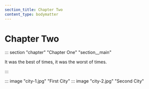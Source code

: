```yaml
---
section_title: Chapter Two
content_type: bodymatter
---
```


# Chapter Two

::: section "chapter" "Chapter One" "section__main"

It was the best of times, it was the worst of times.

:::

::: image "city-1.jpg" "First City"
::: image "city-2.jpg" "Second City"
